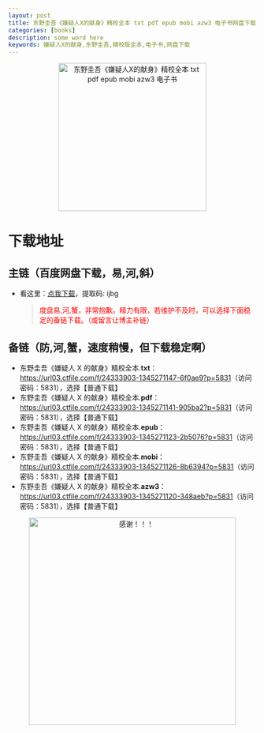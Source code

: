 ```yaml
---
layout: post
title: 东野圭吾《嫌疑人X的献身》精校全本 txt pdf epub mobi azw3 电子书网盘下载
categories: [books]
description: some word here
keywords: 嫌疑人X的献身,东野圭吾,精校版全本,电子书,网盘下载
---
```


<div align="center"><img src="https://qweree.cn/wp-content/uploads/2024/08/xian-yi-ren-x-de-xian-shen-tuya.jpg" alt="东野圭吾《嫌疑人X的献身》精校全本 txt pdf epub mobi azw3 电子书" width="300px" height="auto"></div>

# 下载地址

## 主链（百度网盘下载，易,河,斜）

- 看这里：[点我下载](https://pan.baidu.com/s/1iMXUbSbtZQZjDcqDmnWUyw?pwd=ijbg)，提取码: ijbg

  > <p style="color:red" >度盘易,河,蟹，非常抱歉。精力有限，若维护不及时，可以选择下面稳定的备链下载。（或留言让博主补链）</p>

## 备链（防,河,蟹，速度稍慢，但下载稳定啊）

- 东野圭吾《嫌疑人 X 的献身》精校全本.**txt**：<https://url03.ctfile.com/f/24333903-1345271147-6f0ae9?p=5831>（访问密码：5831），选择【普通下载】
- 东野圭吾《嫌疑人 X 的献身》精校全本.**pdf**：<https://url03.ctfile.com/f/24333903-1345271141-905ba2?p=5831>（访问密码：5831），选择【普通下载】
- 东野圭吾《嫌疑人 X 的献身》精校全本.**epub**：<https://url03.ctfile.com/f/24333903-1345271123-2b5076?p=5831>（访问密码：5831），选择【普通下载】
- 东野圭吾《嫌疑人 X 的献身》精校全本.**mobi**：<https://url03.ctfile.com/f/24333903-1345271126-8b6394?p=5831>（访问密码：5831），选择【普通下载】
- 东野圭吾《嫌疑人 X 的献身》精校全本.**azw3**：<https://url03.ctfile.com/f/24333903-1345271120-348aeb?p=5831>（访问密码：5831），选择【普通下载】

<div align="center"><img src="https://pic.imgdb.cn/item/661246bf68eb935713c7f81c.gif" alt="感谢！！！" width="420px" height="auto"/></div>
